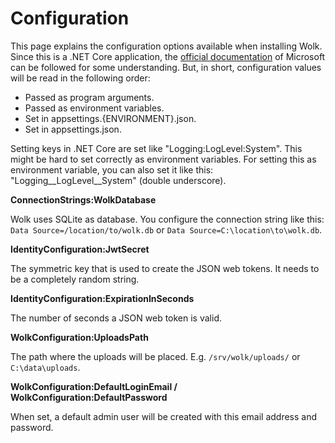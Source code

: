 # Configuration

This page explains the configuration options available when installing Wolk. Since this is a .NET Core application, the [official documentation](https://docs.microsoft.com/en-us/aspnet/core/fundamentals/configuration/?view=aspnetcore-3.1) of Microsoft can be followed for some understanding. But, in short, configuration values will be read in the following order:

- Passed as program arguments.
- Passed as environment variables.
- Set in appsettings.{ENVIRONMENT}.json.
- Set in appsettings.json.

Setting keys in .NET Core are set like "Logging:LogLevel:System". This might be hard to set correctly as environment variables. For setting this as environment variable, you can also set it like this: "Logging__LogLevel__System" (double underscore).

**ConnectionStrings:WolkDatabase**

Wolk uses SQLite as database. You configure the connection string like this: `Data Source=/location/to/wolk.db` or `Data Source=C:\location\to\wolk.db`.

**IdentityConfiguration:JwtSecret**

The symmetric key that is used to create the JSON web tokens. It needs to be a completely random string.

**IdentityConfiguration:ExpirationInSeconds**

The number of seconds a JSON web token is valid.

**WolkConfiguration:UploadsPath**

The path where the uploads will be placed. E.g. `/srv/wolk/uploads/` or `C:\data\uploads`.

**WolkConfiguration:DefaultLoginEmail / WolkConfiguration:DefaultPassword**

When set, a default admin user will be created with this email address and password.